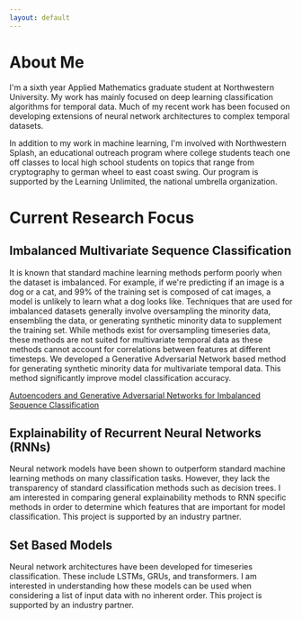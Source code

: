 ```yaml
---
layout: default
---
```



# About Me

I'm a sixth year Applied Mathematics graduate student at Northwestern University. My work has mainly focused on deep learning classification algorithms for temporal data. Much of my recent work has been focused on developing extensions of neural network architectures to complex temporal datasets. 

In addition to my work in machine learning, I'm involved with Northwestern Splash, an educational outreach program where college students teach one off classes to local high school students on topics that range from cryptography to german wheel to east coast swing. Our program is supported by the Learning Unlimited, the national umbrella organization. 

# Current Research Focus

## Imbalanced Multivariate Sequence Classification

It is known that standard machine learning methods perform poorly when the dataset is imbalanced. For example, if we're predicting if an image is a dog or a cat, and 99% of the training set is composed of cat images, a model is unlikely to learn what a dog looks like. Techniques that are used for imbalanced datasets generally involve oversampling the minority data, ensembling the data, or generating synthetic minority data to supplement the training set. While methods exist for oversampling timeseries data, these methods are not suited for multivariate temporal data as these methods cannot account for correlations between features at different timesteps. We developed a Generative Adversarial Network based method for generating synthetic minority data for multivariate temporal data. This method significantly improve model classification accuracy. 

[Autoencoders and Generative Adversarial Networks for Imbalanced Sequence Classification](https://arxiv.org/abs/1901.02514)

## Explainability of Recurrent Neural Networks (RNNs)

Neural network models  have been shown to outperform standard machine learning methods on many classification tasks. However, they lack the transparency of standard classification methods such as decision trees. I am interested in comparing general explainability methods to RNN specific methods in order to determine which features that are important for model classification. This project is supported by an industry partner.

## Set Based Models

Neural network architectures have been developed for timeseries classification. These include LSTMs, GRUs, and transformers. I am interested in understanding how these models can be used when considering a list of input data with no inherent order. This project is supported by an industry partner.
